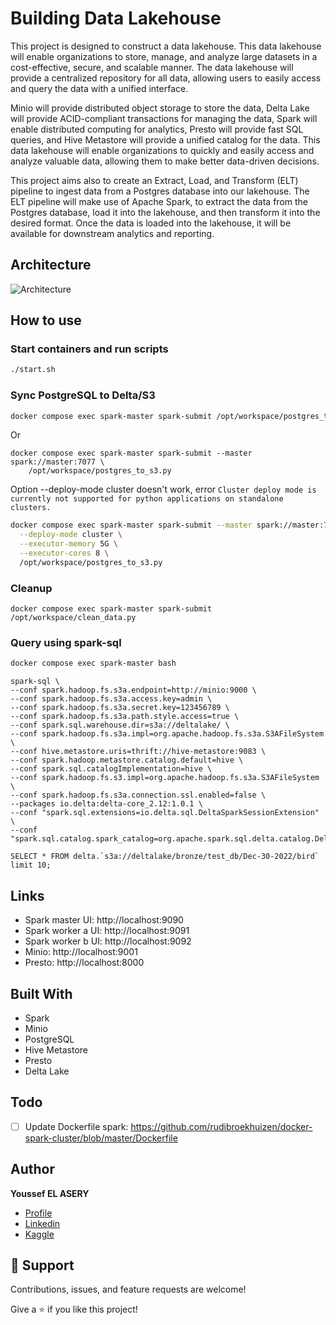 ﻿# Building Data Lakehouse

This project is designed to construct a data lakehouse. This data lakehouse will enable organizations to store, manage, and analyze large datasets in a cost-effective, secure, and scalable manner. The data lakehouse will provide a centralized repository for all data, allowing users to easily access and query the data with a unified interface.

Minio will provide distributed object storage to store the data, Delta Lake will provide ACID-compliant transactions for managing the data, Spark will enable distributed computing for analytics, Presto will provide fast SQL queries, and Hive Metastore will provide a unified catalog for the data. This data lakehouse will enable organizations to quickly and easily access and analyze valuable data, allowing them to make better data-driven decisions.

This project aims also to create an Extract, Load, and Transform (ELT) pipeline to ingest data from a Postgres database into our lakehouse. The ELT pipeline will make use of Apache Spark, to extract the data from the Postgres database, load it into the lakehouse, and then transform it into the desired format. Once the data is loaded into the lakehouse, it will be available for downstream analytics and reporting.
## Architecture

![Architecture](/images/1.png "Architecture")


## How to use

### Start containers and run scripts
```bash
./start.sh
```

### Sync PostgreSQL to Delta/S3
```bash
docker compose exec spark-master spark-submit /opt/workspace/postgres_to_s3.py
```
Or
```
docker compose exec spark-master spark-submit --master spark://master:7077 \
    /opt/workspace/postgres_to_s3.py
```

Option --deploy-mode cluster doesn't work, error `Cluster deploy mode is currently not supported for python applications on standalone clusters.`
```bash
docker compose exec spark-master spark-submit --master spark://master:7077 \
  --deploy-mode cluster \
  --executor-memory 5G \
  --executor-cores 8 \
  /opt/workspace/postgres_to_s3.py
```

### Cleanup
```
docker compose exec spark-master spark-submit /opt/workspace/clean_data.py
```

### Query using spark-sql
```bash
docker compose exec spark-master bash
```
```
spark-sql \
--conf spark.hadoop.fs.s3a.endpoint=http://minio:9000 \
--conf spark.hadoop.fs.s3a.access.key=admin \
--conf spark.hadoop.fs.s3a.secret.key=123456789 \
--conf spark.hadoop.fs.s3a.path.style.access=true \
--conf spark.sql.warehouse.dir=s3a://deltalake/ \
--conf spark.hadoop.fs.s3a.impl=org.apache.hadoop.fs.s3a.S3AFileSystem \
--conf hive.metastore.uris=thrift://hive-metastore:9083 \
--conf spark.hadoop.metastore.catalog.default=hive \
--conf spark.sql.catalogImplementation=hive \
--conf spark.hadoop.fs.s3.impl=org.apache.hadoop.fs.s3a.S3AFileSystem \
--conf spark.hadoop.fs.s3a.connection.ssl.enabled=false \
--packages io.delta:delta-core_2.12:1.0.1 \
--conf "spark.sql.extensions=io.delta.sql.DeltaSparkSessionExtension" \
--conf "spark.sql.catalog.spark_catalog=org.apache.spark.sql.delta.catalog.DeltaCatalog"
```
```
SELECT * FROM delta.`s3a://deltalake/bronze/test_db/Dec-30-2022/bird` limit 10;
```

## Links
- Spark master UI: http://localhost:9090
- Spark worker a UI: http://localhost:9091
- Spark worker b UI: http://localhost:9092
- Minio: http://localhost:9001
- Presto: http://localhost:8000


## Built With

- Spark
- Minio
- PostgreSQL
- Hive Metastore
- Presto
- Delta Lake


## Todo
- [ ] Update Dockerfile spark: https://github.com/rudibroekhuizen/docker-spark-cluster/blob/master/Dockerfile


## Author

**Youssef EL ASERY**

- [Profile](https://github.com/ysfesr "Youssef ELASERY")
- [Linkedin](https://www.linkedin.com/in/youssef-elasery/ "Welcome")
- [Kaggle](https://www.kaggle.com/youssefelasery "Welcome")


## 🤝 Support

Contributions, issues, and feature requests are welcome!

Give a ⭐️ if you like this project!
